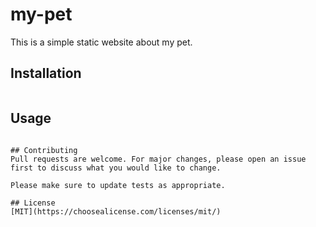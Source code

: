# my-pet

This is a simple static website about my pet.

## Installation


```bash

```

## Usage


```

## Contributing
Pull requests are welcome. For major changes, please open an issue first to discuss what you would like to change.

Please make sure to update tests as appropriate.

## License
[MIT](https://choosealicense.com/licenses/mit/)
